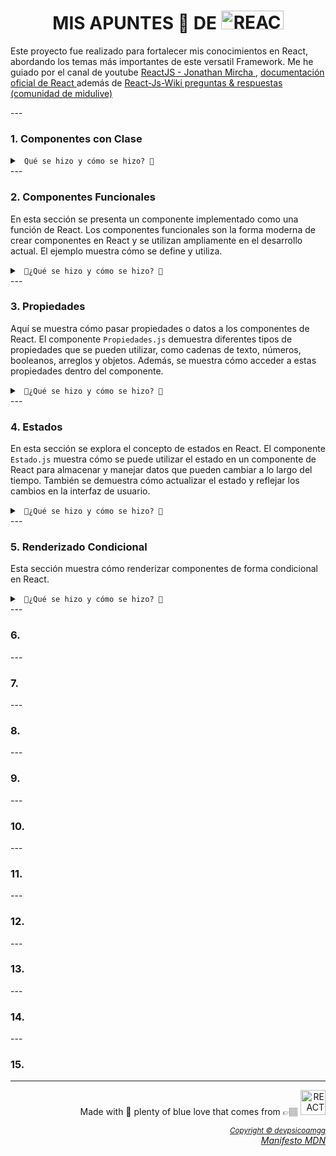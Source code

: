 <body>
  <div class="container">
    <h1 align="center">MIS APUNTES 📝 DE <img src="https://media3.giphy.com/media/CuIm1Mi2xGhfa5vu2L/giphy.gif" title="REACT" alt="REACT" width="100" height="30" /></h1>
  </div>
</body>

  <p>Este proyecto fue realizado para fortalecer mis conocimientos en React, abordando los temas más importantes de este versatil Framework. Me he guiado por el canal de youtube  
  <a href="https://www.youtube.com/playlist?list=PLvq-jIkSeTUZ5XcUw8fJPTBKEHEKPMTKk" target="_blank" rel="noopener noreferrer"> ReactJS - Jonathan Mircha </a>,  
  <a href="https://es.react.dev/" target="_blank" rel="noopener noreferrer"> documentación oficial de React </a> además de <a href="https://www.reactjs.wiki/" target="_blank" rel="noopener noreferrer"> React-Js-Wiki preguntas & respuestas (comunidad de midulive) </a> </p>
---
  <h3>1. Componentes con Clase</h3>
  <details> <summary><code> Qué se hizo y cómo se hizo? 🔻</summary> En esta sección se encuentra un ejemplo de un componente implementado con una clase de JavaScript. Los componentes de clase son una forma antigua de crear componentes en React, y en este ejemplo se muestra el cómo se define y utiliza un componente de esta manera. </code> 
  <ol>
    <li>Se importó la biblioteca <code>React</code> y se importaron las imágenes necesarias para su uso en el componente.</li>
    <li>Se definió una función llamada <code>ComponenteDos</code> que representa el componente funcional.</li>
    <li>El componente contiene elementos HTML y texto para proporcionar información sobre los componentes funcionales en React.</li>
    <li>Las imágenes se importaron y se asignaron a variables para su uso posterior en el componente.</li>
    <li>Las imágenes se insertaron en el componente utilizando la etiqueta <code>&lt;img&gt;</code> y se especificó la ruta de la imagen utilizando las variables correspondientes.</li>
    <li>Al final del código, se exportó el componente <code>ComponenteDos</code> utilizando la sintaxis <code>export default ComponenteDos</code>.</li>
  </ol>
</details>
---

  <h3>2. Componentes Funcionales</h3>
  <p>En esta sección se presenta un componente implementado como una función de React. Los componentes funcionales son la forma moderna de crear componentes en React y se utilizan ampliamente en el desarrollo actual. El ejemplo muestra cómo se define y utiliza. </p>

  <details>
  <summary><code> 🔻¿Qué se hizo y cómo se hizo? 🔻</code></summary>
  <ol>
    <li>Se importó la biblioteca <code>React</code>.</li>
    <li>Se definió un componente funcional llamado <code>Propiedades</code>.</li>
    <li>El componente recibe <code>props</code> como parámetro.</li>
    <li>El componente contiene elementos HTML y texto que utilizan las <code>props</code> para mostrar valores dinámicos.</li>
    <li>Las <code>props</code> se utilizan dentro de las etiquetas <code>{}</code> para insertar los valores dinámicos en el contenido del componente.</li>
    <li>Se utiliza la sintaxis <code>props.propiedad ? "✅" : "✖️"</code> para renderizar un emoji de "✅" o "✖️" dependiendo del valor booleano de la <code>props.boolean</code>.</li>
    <li>Se utilizan métodos de manipulación de arrays, como <code>.join(", ")</code> y <code>.map(props.function)</code>, para mostrar los valores de las <code>props.arr</code> de manera formateada.</li>
    <li>Se accede a los valores de un objeto utilizando la sintaxis <code>props.obj.nombre</code> y <code>props.obj.correo</code>.</li>
    <li>Se utiliza la <code>props.elemento</code> directamente en la escritura literal del elemento.</li>
    <li>Se utiliza la <code>props.componenteReact</code> para mostrar otro componente React dentro de <code>{}</code>.</li>
    <li>Se exporta el componente <code>Propiedades</code> utilizando la sintaxis <code>export default Propiedades</code>.</li>
    <li>Se definen valores predeterminados para las <code>props</code> utilizando <code>Propiedades.defaultProps</code>.</li>
  </ol>
</details>
--- 
  <h3>3. Propiedades</h3>
  <p>Aquí se muestra cómo pasar propiedades o datos a los componentes de React. El componente <code>Propiedades.js</code> demuestra diferentes tipos de propiedades que se pueden utilizar, como cadenas de texto, números, booleanos, arreglos y objetos. Además, se muestra cómo acceder a estas propiedades dentro del componente.</p>
  <details>
  <summary><code> 🔻¿Qué se hizo y cómo se hizo? 🔻 </code></summary>
  <ol>
    <li>Importación de la biblioteca <code>React</code>.</li>
    <li>Declaración de una función llamada <code>Propiedades</code> que representa el componente funcional.</li>
    <li>El componente utiliza las <code>props</code> para mostrar valores dinámicos en elementos HTML como <code>&lt;h2&gt;</code>, <code>&lt;p&gt;</code> y <code>&lt;bdo&gt;</code>.</li>
    <li>Se utiliza la sintaxis <code>{props.propiedad}</code> para acceder a los valores de las <code>props</code> y mostrarlos en el contenido del componente.</li>
    <li>Se define la propiedad <code>defaultProps</code> para establecer valores predeterminados para las <code>props</code> en caso de que no se proporcionen al componente.</li>
    <li>Se exporta el componente <code>Propiedades</code> utilizando la sintaxis <code>export default Propiedades</code>.</li>
  </ol>
</details>
--- 

  <h3>4. Estados</h3>
  <p>En esta sección se explora el concepto de estados en React. El componente <code>Estado.js</code> muestra cómo se puede utilizar el estado en un componente de React para almacenar y manejar datos que pueden cambiar a lo largo del tiempo. También se demuestra cómo actualizar el estado y reflejar los cambios en la interfaz de usuario.</p>

<details>
  <summary>
    <code> 🔻¿Qué se hizo y cómo se hizo? 🔻 </code>
  </summary>
  <<ul>
    <li>Se importa la biblioteca React y el módulo Component desde React.</li>
    <li>Se define la clase "<code>Estado</code>" que extiende la clase "<code>Component</code>" de React.</li>
    <li>Se implementa el constructor de la clase donde se inicializa el estado con la propiedad "<code>contador</code>" y el valor de 0.</li>
    <li>Se define el método "<code>render</code>" que devuelve el contenido del componente utilizando JSX.</li>
    <li>Se muestra información sobre los estados en React, incluyendo su inmutabilidad, la necesidad de utilizar "<code>setState</code>" para modificarlos y su naturaleza asíncrona.</li>
    <li>Se menciona que para este módulo se utiliza un componente de clase, pero se indica que una forma menos "verbosa" de utilizar estados es mediante componentes funcionales y los hooks de React.</li>
    <li>Se muestra el valor del estado "<code>contador</code>" en un párrafo utilizando "<code>{this.state.contador}</code>".</li>
    <li>Se comenta el código que utiliza "<code>setInterval</code>" para incrementar el valor del contador cada segundo debido a que genera un error en este contexto de componente de clase.</li>
    <li>Se exporta el componente "<code>Estado</code>" para poder ser utilizado en otros archivos de la aplicación.</li>
  </ul>
</details>
 ---
   
  <h3>5. Renderizado Condicional</h3>
  <p>Esta sección muestra cómo renderizar componentes de forma condicional en React. </p>

<details>
  <summary>
    <code> 🔻¿Qué se hizo y cómo se hizo? 🔻 </code>
  </summary>
  <ul>
  <ul>
    <li>Se importa la biblioteca React y se importan los componentes "<code>LoggIn</code>" y "<code>LogOut</code>".</li>
    <li>Se define el componente "<code>LoggIn</code>" que muestra un mensaje de inicio de sesión.</li>
    <li>Se define el componente "<code>LogOut</code>" que muestra un mensaje de cierre de sesión.</li>
    <li>Se exporta el componente "<code>RenderizadoCondicional</code>" que es una clase de React que extiende la clase "<code>Component</code>".</li>
    <li>En el constructor de la clase, se inicializa el estado con una propiedad llamada "<code>sesion</code>" con el valor inicial de "<code>true</code>".</li>
    <li>Se define el método "<code>handleChange</code>" que se ejecuta cuando se cambia el valor del input y actualiza el estado "<code>sesion</code>" según el valor ingresado.</li>
    <li>En el método "<code>render</code>", se utiliza una expresión ternaria para renderizar el componente "<code>LoggIn</code>" o "<code>LogOut</code>" dependiendo del valor del estado "<code>sesion</code>".</li>
    <li>Se muestra un input de texto donde se puede introducir "<code>true</code>" o "<code>false</code>" para cambiar el estado "<code>sesion</code>" y ver el renderizado condicional en acción.</li>
  </ul>
</details>
---
<h3>6.</h3>
---
<h3>7.</h3>
---
<h3>8.</h3>
---
<h3>9.</h3>
---
<h3>10.</h3>
---
<h3>11.</h3>
---
<h3>12.</h3>
---
<h3>13.</h3>
---
<h3>14.</h3>
---
<h3>15.</h3>
<hr></hr>
   <div align="right">
<p align="right"> Made with &#128153; plenty of blue love that comes from 👉🏽 <img src="https://media3.giphy.com/media/fihL7vZxPq5kwB89mH/200.gif" title="REACT" alt="REACT" width="40" height="40"/>   </p> 
  <em><sup> <a href="https://github.com/devpsicoamgg/devpsicoamgg/blob/main/copyright">Copyright &#169 devpsicoamgg</a> </sup></em>
  <br>
  <em><a href="https://www.mozilla.org/en-US/about/manifesto/">Manifesto MDN</a></em>
</div>
</body>
